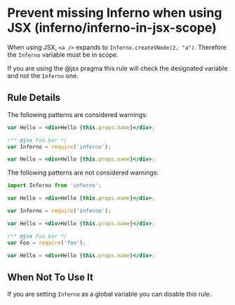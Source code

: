 # Prevent missing Inferno when using JSX (inferno/inferno-in-jsx-scope)

When using JSX, `<a />` expands to `Inferno.createVNode(2, "a")`. Therefore the
`Inferno` variable must be in scope.

If you are using the @jsx pragma this rule will check the designated variable and not the `Inferno` one.

## Rule Details

The following patterns are considered warnings:

```jsx
var Hello = <div>Hello {this.props.name}</div>;
```

```jsx
/** @jsx Foo.bar */
var Inferno = require('inferno');

var Hello = <div>Hello {this.props.name}</div>;
```

The following patterns are not considered warnings:

```jsx
import Inferno from 'inferno';

var Hello = <div>Hello {this.props.name}</div>;
```

```jsx
var Inferno = require('inferno');

var Hello = <div>Hello {this.props.name}</div>;
```

```jsx
/** @jsx Foo.bar */
var Foo = require('foo');

var Hello = <div>Hello {this.props.name}</div>;
```

## When Not To Use It

If you are setting `Inferno` as a global variable you can disable this rule.

